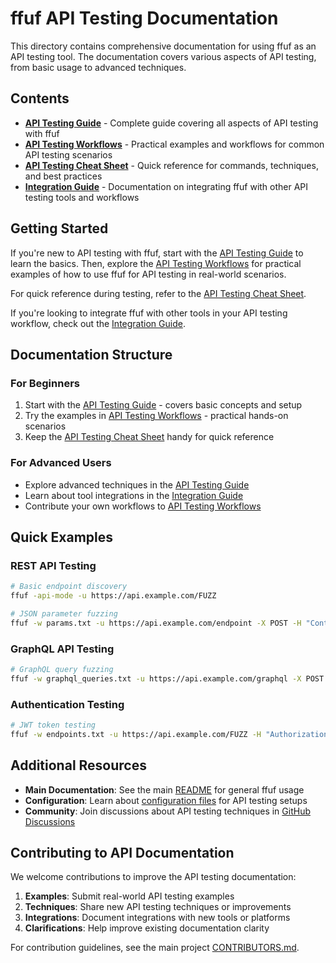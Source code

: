 # ffuf API Testing Documentation

This directory contains comprehensive documentation for using ffuf as an API testing tool. The documentation covers various aspects of API testing, from basic usage to advanced techniques.

## Contents

- **[API Testing Guide](guide.md)** - Complete guide covering all aspects of API testing with ffuf
- **[API Testing Workflows](workflows.md)** - Practical examples and workflows for common API testing scenarios
- **[API Testing Cheat Sheet](cheatsheet.md)** - Quick reference for commands, techniques, and best practices
- **[Integration Guide](integration.md)** - Documentation on integrating ffuf with other API testing tools and workflows

## Getting Started

If you're new to API testing with ffuf, start with the [API Testing Guide](guide.md) to learn the basics. Then, explore the [API Testing Workflows](workflows.md) for practical examples of how to use ffuf for API testing in real-world scenarios.

For quick reference during testing, refer to the [API Testing Cheat Sheet](cheatsheet.md).

If you're looking to integrate ffuf with other tools in your API testing workflow, check out the [Integration Guide](integration.md).

## Documentation Structure

### For Beginners

1. Start with the [API Testing Guide](guide.md) - covers basic concepts and setup
2. Try the examples in [API Testing Workflows](workflows.md) - practical hands-on scenarios
3. Keep the [API Testing Cheat Sheet](cheatsheet.md) handy for quick reference

### For Advanced Users

- Explore advanced techniques in the [API Testing Guide](guide.md)
- Learn about tool integrations in the [Integration Guide](integration.md)
- Contribute your own workflows to [API Testing Workflows](workflows.md)

## Quick Examples

### REST API Testing

```bash
# Basic endpoint discovery
ffuf -api-mode -u https://api.example.com/FUZZ

# JSON parameter fuzzing
ffuf -w params.txt -u https://api.example.com/endpoint -X POST -H "Content-Type: application/json" -d '{"FUZZ":"value"}'
```

### GraphQL API Testing

```bash
# GraphQL query fuzzing
ffuf -w graphql_queries.txt -u https://api.example.com/graphql -X POST -H "Content-Type: application/json" -d '{"query":"FUZZ"}'
```

### Authentication Testing

```bash
# JWT token testing
ffuf -w endpoints.txt -u https://api.example.com/FUZZ -H "Authorization: Bearer TOKEN" -mc all -fc 401,403
```

## Additional Resources

- **Main Documentation**: See the main [README](../../README.md) for general ffuf usage
- **Configuration**: Learn about [configuration files](../../README.md#configuration-files) for API testing setups
- **Community**: Join discussions about API testing techniques
  in [GitHub Discussions](https://github.com/ffuf/ffuf/discussions)

## Contributing to API Documentation

We welcome contributions to improve the API testing documentation:

1. **Examples**: Submit real-world API testing examples
2. **Techniques**: Share new API testing techniques or improvements
3. **Integrations**: Document integrations with new tools or platforms
4. **Clarifications**: Help improve existing documentation clarity

For contribution guidelines, see the main project [CONTRIBUTORS.md](../../CONTRIBUTORS.md).
